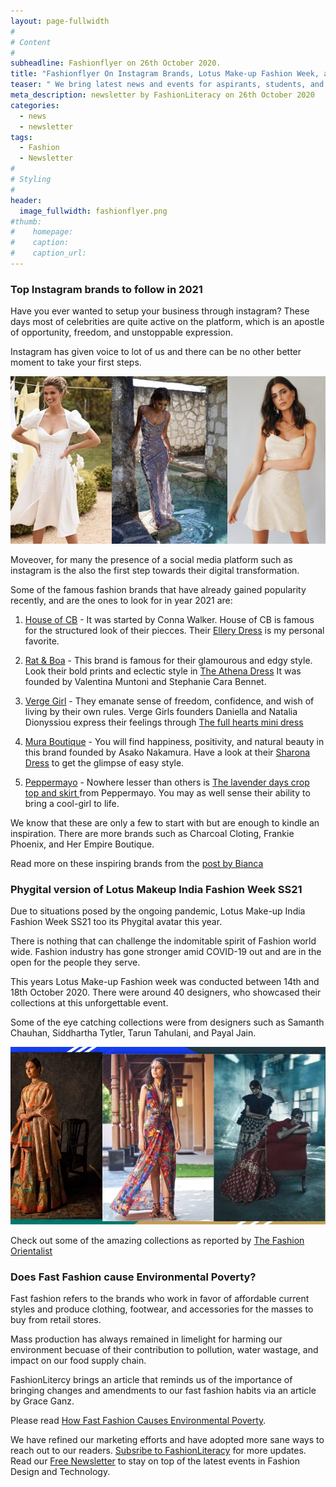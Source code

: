 ```yaml
---
layout: page-fullwidth
#
# Content
#
subheadline: Fashionflyer on 26th October 2020.
title: "Fashionflyer On Instagram Brands, Lotus Make-up Fashion Week, and Fast-Fasion Woes"
teaser: " We bring latest news and events for aspirants, students, and professionals of Fashion industry."
meta_description: newsletter by FashionLiteracy on 26th October 2020 
categories:
  - news
  - newsletter
tags:
  - Fashion
  - Newsletter
#
# Styling
#
header:
  image_fullwidth: fashionflyer.png
#thumb:
#    homepage:
#    caption:
#    caption_url:
---
```



### Top Instagram brands to follow in 2021

Have you ever wanted to setup your business through instagram? These days most
of celebrities are quite active on the platform, which is an apostle of
opportunity, freedom, and unstoppable expression.


Instagram has given voice to lot of us and there can be no other better moment
to take your first steps.

![Instagram brands to follow in 2021](/images/newsletter_26_oct_post1.jpg)

Moveover, for many the presence of a social media platform such as instagram is the
also the first step towards their digital transformation.

Some of the famous fashion brands that have already gained popularity recently,
and are the ones to look for in year 2021 are:


1. [House of CB](https://www.instagram.com/houseofcb/) - It was started by Conna Walker. House of CB is famous for the
   structured look of their piecces. Their [Ellery
   Dress](https://www.houseofcb.com/ellery-white-linen-puff-sleeve-midi-sundress.html)
   is my personal favorite.

2. [Rat & Boa](https://www.instagram.com/ratandboa/) - This brand is famous for their glamourous and edgy style. Look
   their bold prints and eclectic style in [The Athena
   Dress](https://us.ratandboa.com/products/athena) It was  founded by
   Valentina Muntoni and Stephanie Cara Bennet.

3. [Verge Girl](https://www.instagram.com/vergegirl/) - They emanate sense of freedom, confidence, and wish of living
   by their own rules. Verge Girls founders Daniella and Natalia Dionyssiou
   express their feelings through [The full hearts mini
   dress](https://www.vergegirl.com/collections/dresses/products/ml10296#page1-undefined)

4. [Mura Boutique](https://www.instagram.com/mura_boutique/) - You will find happiness, positivity, and natural beauty in
   this brand founded by Asako Nakamura. Have a look at their [Sharona
   Dress](https://www.muraboutique.com.au/collections/dress/products/cm0667b01-white?variant=32136082718822)
   to get the glimpse of easy style.

5. [Peppermayo](https://www.instagram.com/peppermayo/) - Nowhere lesser than others is [The lavender days crop top and
   skirt ](https://www.peppermayo.com/ta3071-lilac) from Peppermayo. You may as
   well sense their ability to bring a cool-girl to life.


We know that these are only a few to start with but are enough to kindle an
inspiration. There are more brands such as Charcoal Cloting, Frankie Phoenix,
and Her Empire Boutique. 

Read more on these inspiring brands from the [post by
Bianca](https://www.missmonro.com/the-best-instagram-fashion-brands-to-watch-in-2021/)

### Phygital version of Lotus Makeup India Fashion Week SS21

Due to situations posed by the ongoing pandemic, Lotus Make-up India Fashion
Week SS21 too its Phygital avatar this year. 

There is nothing that can challenge the indomitable spirit of Fashion world
wide. Fashion industry has gone stronger amid COVID-19 out and are in the open for the
people they serve. 

This years Lotus Make-up Fashion week was conducted between 14th and 18th
October 2020. There were around 40 designers, who showcased their collections
at this unforgettable event. 


Some of the eye catching collections were from designers such as Samanth
Chauhan, Siddhartha Tytler, Tarun Tahulani, and Payal Jain.

![Lotus Make-up India Fashion Week SS21](../../images/newsletter_26_oct_post2.jpg)

Check out some of the amazing collections as reported by [The Fashion
Orientalist](https://www.thefashionorientalist.com/lotus-make-up-india-fashion-week/lotus-make-up-india-fashion-week-ss21/)

### Does Fast Fashion cause Environmental Poverty?

Fast fashion refers to the brands who work in favor of affordable current
styles and produce clothing, footwear, and accessories for the masses to buy
from retail stores. 

Mass production has always remained in limelight for harming our environment
becuase of their contribution to pollution, water wastage, and impact on our
food supply chain.


FashionLitercy brings an article that reminds us of the importance of bringing
changes and amendments to our fast fashion habits via an article by Grace Ganz.

Please read [How Fast Fashion Causes Environmental
Poverty](https://www.borgenmagazine.com/fast-fashion-causes-environmental-poverty/).


We have refined our marketing efforts and have adopted more sane ways to reach
out to our readers. [Subsribe to
FashionLiteracy](https://feedburner.google.com/fb/a/mailverify?uri=Fashionliteracy&amp;loc=en_US)
for more updates. Read our [Free
Newsletter](http://newsletter.fashionliteracy.com) to stay on top of the latest
events in Fashion Design and Technology.



